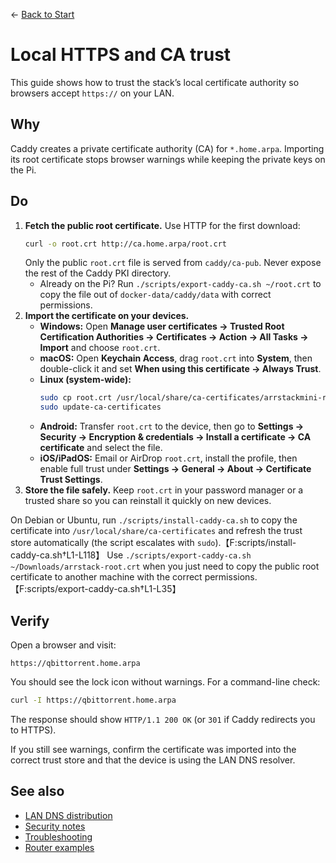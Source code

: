 ← [Back to Start](../README.md)

# Local HTTPS and CA trust

This guide shows how to trust the stack’s local certificate authority so browsers accept `https://` on your LAN.

## Why
Caddy creates a private certificate authority (CA) for `*.home.arpa`. Importing its root certificate stops browser warnings while keeping the private keys on the Pi.

## Do
1. **Fetch the public root certificate.** Use HTTP for the first download:
   ```bash
   curl -o root.crt http://ca.home.arpa/root.crt
   ```
   Only the public `root.crt` file is served from `caddy/ca-pub`. Never expose the rest of the Caddy PKI directory.
   - Already on the Pi? Run `./scripts/export-caddy-ca.sh ~/root.crt` to copy the file out of `docker-data/caddy/data` with correct permissions.
2. **Import the certificate on your devices.**
   - **Windows:** Open **Manage user certificates → Trusted Root Certification Authorities → Certificates → Action → All Tasks → Import** and choose `root.crt`.
   - **macOS:** Open **Keychain Access**, drag `root.crt` into **System**, then double-click it and set **When using this certificate → Always Trust**.
   - **Linux (system-wide):**
     ```bash
     sudo cp root.crt /usr/local/share/ca-certificates/arrstackmini-root.crt
     sudo update-ca-certificates
     ```
   - **Android:** Transfer `root.crt` to the device, then go to **Settings → Security → Encryption & credentials → Install a certificate → CA certificate** and select the file.
   - **iOS/iPadOS:** Email or AirDrop `root.crt`, install the profile, then enable full trust under **Settings → General → About → Certificate Trust Settings**.
3. **Store the file safely.** Keep `root.crt` in your password manager or a trusted share so you can reinstall it quickly on new devices.

On Debian or Ubuntu, run `./scripts/install-caddy-ca.sh` to copy the certificate into `/usr/local/share/ca-certificates` and refresh the trust store automatically (the script escalates with `sudo`).【F:scripts/install-caddy-ca.sh†L1-L118】 Use `./scripts/export-caddy-ca.sh ~/Downloads/arrstack-root.crt` when you just need to copy the public root certificate to another machine with the correct permissions.【F:scripts/export-caddy-ca.sh†L1-L35】

## Verify
Open a browser and visit:
```
https://qbittorrent.home.arpa
```
You should see the lock icon without warnings. For a command-line check:
```bash
curl -I https://qbittorrent.home.arpa
```
The response should show `HTTP/1.1 200 OK` (or `301` if Caddy redirects you to HTTPS).

If you still see warnings, confirm the certificate was imported into the correct trust store and that the device is using the LAN DNS resolver.

## See also
- [LAN DNS distribution](lan-dns.md)
- [Security notes](security-notes.md)
- [Troubleshooting](troubleshooting.md)
- [Router examples](router-examples.md)
